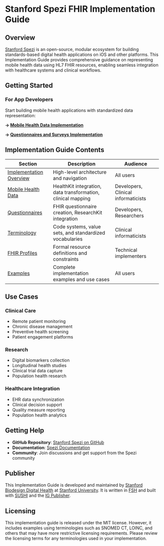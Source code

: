 <!--
                  
#
# This source file is part of the Stanford Spezi open source project
#
# SPDX-FileCopyrightText: 2025 Stanford University and the project authors (see CONTRIBUTORS.md)
#
# SPDX-License-Identifier: MIT
# 
             
-->

# Stanford Spezi FHIR Implementation Guide

## Overview

[Stanford Spezi](https://spezi.stanford.edu) is an open-source, modular ecosystem for building standards-based digital health applications on iOS and other platforms. This Implementation Guide provides comprehensive guidance on representing mobile health data using HL7 FHIR resources, enabling seamless integration with healthcare systems and clinical workflows.

## Getting Started

### For App Developers
Start building mobile health applications with standardized data representation:

**→ [Mobile Health Data Implementation](2_mobile_health_data.html)**

**→ [Questionnaires and Surveys Implementation](2_questionnaires.html)**


## Implementation Guide Contents

| Section | Description | Audience |
|---------|-------------|----------|
| [Implementation Overview](2_implementation.html) | High-level architecture and navigation | All users |
| [Mobile Health Data](2_mobile_health_data.html) | HealthKit integration, data transformation, clinical mapping | Developers, Clinical informaticists |
| [Questionnaires](2_questionnaires.html) | FHIR questionnaire creation, ResearchKit integration | Developers, Researchers |
| [Terminology](3_terminology.html) | Code systems, value sets, and standardized vocabularies | Clinical informaticists |
| [FHIR Profiles](4_profiles.html) | Formal resource definitions and constraints | Technical implementers |
| [Examples](5_examples.html) | Complete implementation examples and use cases | All users |

## Use Cases

### Clinical Care
- Remote patient monitoring
- Chronic disease management
- Preventive health screening
- Patient engagement platforms

### Research
- Digital biomarkers collection
- Longitudinal health studies
- Clinical trial data capture
- Population health research

### Healthcare Integration
- EHR data synchronization
- Clinical decision support
- Quality measure reporting
- Population health analytics

## Getting Help

- **GitHub Repository**: [Stanford Spezi on GitHub](https://github.com/StanfordSpezi)
- **Documentation**: [Spezi Documentation](https://spezi.stanford.edu)
- **Community**: Join discussions and get support from the Spezi community

## Publisher

This Implementation Guide is developed and maintained by [Stanford Biodesign Digital Health](https://bdh.stanford.edu) at [Stanford University](https://stanford.edu/). It is written in [FSH](https://fshschool.org/) and built with [SUSHI](https://github.com/FHIR/sushi) and the [IG Publisher](https://confluence.hl7.org/display/FHIR/IG+Publisher+Documentation).

## Licensing

This implementation guide is released under the MIT license. However, it includes examples using terminologies such as SNOMED CT, LOINC, and others that may have more restrictive licensing requirements. Please review the licensing terms for any terminologies used in your implementation.